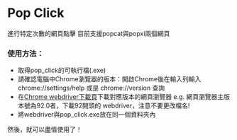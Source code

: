# Pop Click

進行特定次數的網頁點擊
目前支援popcat與popxi兩個網頁

### 使用方法：

* 取得pop_click的可執行檔(.exe)
* 請確認電腦中Chrome瀏覽器的版本：開啟Chrome後在輸入列輸入 chrome://settings/help 或是 chrome://version 查詢
* 在[Chrome webdriver下載頁](https://chromedriver.chromium.org/downloads)下載對應版本的網頁瀏覽器
e.g. 網頁瀏覽器主版本號為92.0者，下載92開頭的 webdriver，注意不要更改檔名!
* 將webdriver與pop_click.exe放在同一個資料夾內

然後，就可以盡情使用了！


